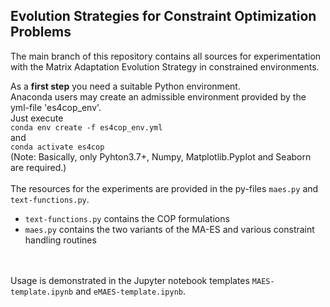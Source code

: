 ## Evolution Strategies for Constraint Optimization Problems  
The main branch of this repository contains all sources for experimentation with the Matrix Adaptation Evolution Strategy in constrained environments.  
  
As a **first step** you need a suitable Python environment.  
Anaconda users may create an admissible environment provided by the yml-file 'es4cop_env'.  
Just execute  
`conda env create -f es4cop_env.yml`  
and  
`conda activate es4cop`  
(<emph>Note: Basically, only Pyhton3.7+, Numpy, Matplotlib.Pyplot and Seaborn are required.</emph>)
<br><br>
The resources for the experiments are provided in the py-files `maes.py` and `text-functions.py`.
- `text-functions.py` contains the COP formulations 
- `maes.py` contains the two variants of the MA-ES and various constraint handling routines

<br><br>
Usage is demonstrated in the Jupyter notebook templates `MAES-template.ipynb` and `eMAES-template.ipynb`.
